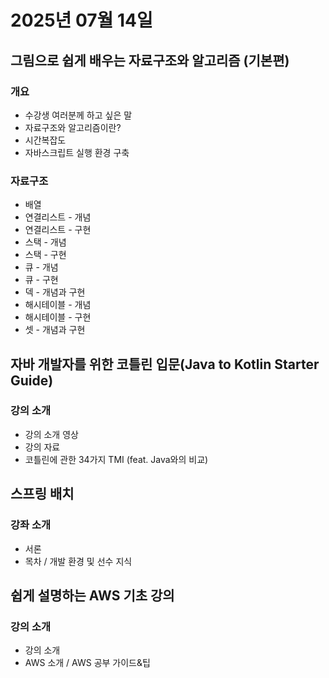 # 2025년 07월 14일

## 그림으로 쉽게 배우는 자료구조와 알고리즘 (기본편)

### 개요

- 수강생 여러분께 하고 싶은 말
- 자료구조와 알고리즘이란?
- 시간복잡도
- 자바스크립트 실행 환경 구축

### 자료구조

- 배열
- 연결리스트 - 개념
- 연결리스트 - 구현
- 스택 - 개념
- 스택 - 구현
- 큐 - 개념
- 큐 - 구현
- 덱 - 개념과 구현
- 해시테이블 - 개념
- 해시테이블 - 구현
- 셋 - 개념과 구현

## 자바 개발자를 위한 코틀린 입문(Java to Kotlin Starter Guide)

### 강의 소개

- 강의 소개 영상
- 강의 자료
- 코틀린에 관한 34가지 TMI (feat. Java와의 비교)

## 스프링 배치

### 강좌 소개

- 서론
- 목차 / 개발 환경 및 선수 지식

## 쉽게 설명하는 AWS 기초 강의

### 강의 소개

- 강의 소개
- AWS 소개 / AWS 공부 가이드&팁
